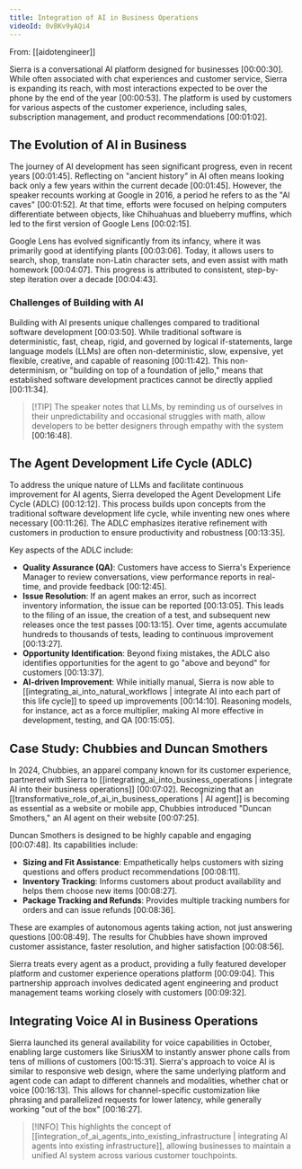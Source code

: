 ```yaml
---
title: Integration of AI in Business Operations
videoId: 0vBKv9yAQi4
---
```


From: [[aidotengineer]] <br/> 

Sierra is a conversational AI platform designed for businesses <a class="yt-timestamp" data-t="00:00:30">[00:00:30]</a>. While often associated with chat experiences and customer service, Sierra is expanding its reach, with most interactions expected to be over the phone by the end of the year <a class="yt-timestamp" data-t="00:00:53">[00:00:53]</a>. The platform is used by customers for various aspects of the customer experience, including sales, subscription management, and product recommendations <a class="yt-timestamp" data-t="00:01:02">[00:01:02]</a>.

## The Evolution of AI in Business

The journey of AI development has seen significant progress, even in recent years <a class="yt-timestamp" data-t="00:01:45">[00:01:45]</a>. Reflecting on "ancient history" in AI often means looking back only a few years within the current decade <a class="yt-timestamp" data-t="00:01:45">[00:01:45]</a>. However, the speaker recounts working at Google in 2016, a period he refers to as the "AI caves" <a class="yt-timestamp" data-t="00:01:52">[00:01:52]</a>. At that time, efforts were focused on helping computers differentiate between objects, like Chihuahuas and blueberry muffins, which led to the first version of Google Lens <a class="yt-timestamp" data-t="00:02:15">[00:02:15]</a>.

Google Lens has evolved significantly from its infancy, where it was primarily good at identifying plants <a class="yt-timestamp" data-t="00:03:06">[00:03:06]</a>. Today, it allows users to search, shop, translate non-Latin character sets, and even assist with math homework <a class="yt-timestamp" data-t="00:04:07">[00:04:07]</a>. This progress is attributed to consistent, step-by-step iteration over a decade <a class="yt-timestamp" data-t="00:04:43">[00:04:43]</a>.

### Challenges of Building with AI

Building with AI presents unique challenges compared to traditional software development <a class="yt-timestamp" data-t="00:03:50">[00:03:50]</a>. While traditional software is deterministic, fast, cheap, rigid, and governed by logical if-statements, large language models (LLMs) are often non-deterministic, slow, expensive, yet flexible, creative, and capable of reasoning <a class="yt-timestamp" data-t="00:11:42">[00:11:42]</a>. This non-determinism, or "building on top of a foundation of jello," means that established software development practices cannot be directly applied <a class="yt-timestamp" data-t="00:11:34">[00:11:34]</a>.

> [!TIP] The speaker notes that LLMs, by reminding us of ourselves in their unpredictability and occasional struggles with math, allow developers to be better designers through empathy with the system <a class="yt-timestamp" data-t="00:16:48">[00:16:48]</a>.

## The Agent Development Life Cycle (ADLC)

To address the unique nature of LLMs and facilitate continuous improvement for AI agents, Sierra developed the Agent Development Life Cycle (ADLC) <a class="yt-timestamp" data-t="00:12:12">[00:12:12]</a>. This process builds upon concepts from the traditional software development life cycle, while inventing new ones where necessary <a class="yt-timestamp" data-t="00:11:26">[00:11:26]</a>. The ADLC emphasizes iterative refinement with customers in production to ensure productivity and robustness <a class="yt-timestamp" data-t="00:13:35">[00:13:35]</a>.

Key aspects of the ADLC include:
*   **Quality Assurance (QA)**: Customers have access to Sierra's Experience Manager to review conversations, view performance reports in real-time, and provide feedback <a class="yt-timestamp" data-t="00:12:45">[00:12:45]</a>.
*   **Issue Resolution**: If an agent makes an error, such as incorrect inventory information, the issue can be reported <a class="yt-timestamp" data-t="00:13:05">[00:13:05]</a>. This leads to the filing of an issue, the creation of a test, and subsequent new releases once the test passes <a class="yt-timestamp" data-t="00:13:15">[00:13:15]</a>. Over time, agents accumulate hundreds to thousands of tests, leading to continuous improvement <a class="yt-timestamp" data-t="00:13:27">[00:13:27]</a>.
*   **Opportunity Identification**: Beyond fixing mistakes, the ADLC also identifies opportunities for the agent to go "above and beyond" for customers <a class="yt-timestamp" data-t="00:13:37">[00:13:37]</a>.
*   **AI-driven Improvement**: While initially manual, Sierra is now able to [[integrating_ai_into_natural_workflows | integrate AI into each part of this life cycle]] to speed up improvements <a class="yt-timestamp" data-t="00:14:10">[00:14:10]</a>. Reasoning models, for instance, act as a force multiplier, making AI more effective in development, testing, and QA <a class="yt-timestamp" data-t="00:15:05">[00:15:05]</a>.

## Case Study: Chubbies and Duncan Smothers

In 2024, Chubbies, an apparel company known for its customer experience, partnered with Sierra to [[integrating_ai_into_business_operations | integrate AI into their business operations]] <a class="yt-timestamp" data-t="00:07:02">[00:07:02]</a>. Recognizing that an [[transformative_role_of_ai_in_business_operations | AI agent]] is becoming as essential as a website or mobile app, Chubbies introduced "Duncan Smothers," an AI agent on their website <a class="yt-timestamp" data-t="00:07:25">[00:07:25]</a>.

Duncan Smothers is designed to be highly capable and engaging <a class="yt-timestamp" data-t="00:07:48">[00:07:48]</a>. Its capabilities include:
*   **Sizing and Fit Assistance**: Empathetically helps customers with sizing questions and offers product recommendations <a class="yt-timestamp" data-t="00:08:11">[00:08:11]</a>.
*   **Inventory Tracking**: Informs customers about product availability and helps them choose new items <a class="yt-timestamp" data-t="00:08:27">[00:08:27]</a>.
*   **Package Tracking and Refunds**: Provides multiple tracking numbers for orders and can issue refunds <a class="yt-timestamp" data-t="00:08:36">[00:08:36]</a>.

These are examples of autonomous agents taking action, not just answering questions <a class="yt-timestamp" data-t="00:08:49">[00:08:49]</a>. The results for Chubbies have shown improved customer assistance, faster resolution, and higher satisfaction <a class="yt-timestamp" data-t="00:08:56">[00:08:56]</a>.

Sierra treats every agent as a product, providing a fully featured developer platform and customer experience operations platform <a class="yt-timestamp" data-t="00:09:04">[00:09:04]</a>. This partnership approach involves dedicated agent engineering and product management teams working closely with customers <a class="yt-timestamp" data-t="00:09:32">[00:09:32]</a>.

## Integrating Voice AI in Business Operations

Sierra launched its general availability for voice capabilities in October, enabling large customers like SiriusXM to instantly answer phone calls from tens of millions of customers <a class="yt-timestamp" data-t="00:15:31">[00:15:31]</a>. Sierra's approach to voice AI is similar to responsive web design, where the same underlying platform and agent code can adapt to different channels and modalities, whether chat or voice <a class="yt-timestamp" data-t="00:16:13">[00:16:13]</a>. This allows for channel-specific customization like phrasing and parallelized requests for lower latency, while generally working "out of the box" <a class="yt-timestamp" data-t="00:16:27">[00:16:27]</a>.

> [!INFO] This highlights the concept of [[integration_of_ai_agents_into_existing_infrastructure | integrating AI agents into existing infrastructure]], allowing businesses to maintain a unified AI system across various customer touchpoints.